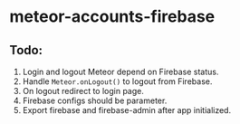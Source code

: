 # meteor-accounts-firebase

## Todo:
1. Login and logout Meteor depend on Firebase status.
2. Handle `Meteor.onLogout()` to logout from Firebase.
3. On logout redirect to login page.
4. Firebase configs should be parameter.
5. Export firebase and firebase-admin after app initialized.
